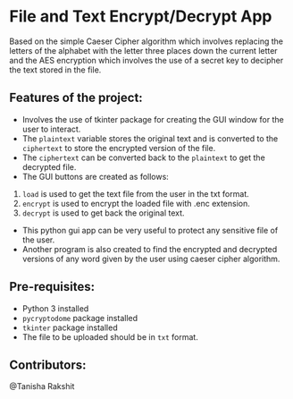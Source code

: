 # File and Text Encrypt/Decrypt App
Based on the simple Caeser Cipher algorithm which involves replacing the letters of the alphabet with the letter three places down the current letter and the AES encryption which involves the use of a secret key to decipher the text stored in the file.

## Features of the project:
* Involves the use of tkinter package for creating the GUI window for the user to interact.
* The `plaintext` variable stores the original text and is converted to the `ciphertext` to store the encrypted version of the file.
* The `ciphertext` can be converted back to the `plaintext` to get the decrypted file.
* The GUI buttons are created as follows:
1. `load` is used to get the text file from the user in the txt format.
2. `encrypt` is used to encrypt the loaded file with .enc extension.
3. `decrypt` is used to get back the original text.
* This python gui app can be very useful to protect any sensitive file of the user.
* Another program is also created to find the encrypted and decrypted versions of any word given by the user using caeser cipher algorithm.

## Pre-requisites:
* Python 3 installed
* `pycryptodome` package installed
* `tkinter` package installed
* The file to be uploaded should be in `txt` format.

## Contributors:
 @Tanisha Rakshit
